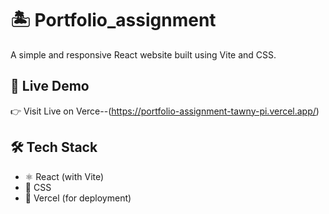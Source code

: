 # 🏝️ Portfolio_assignment

A simple and responsive React website built using Vite and CSS.

## 🔗 Live Demo

👉 Visit Live on Verce--(https://portfolio-assignment-tawny-pi.vercel.app/)

## 🛠️ Tech Stack

- ⚛️ React (with Vite)
- 🎨 CSS
- 🚀 Vercel (for deployment)

